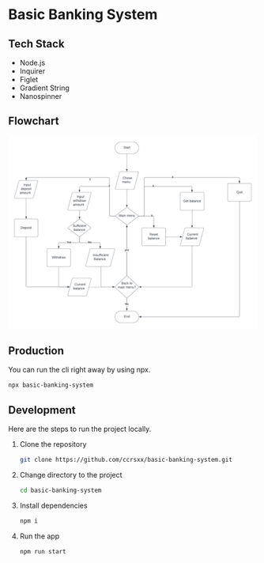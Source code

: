 # Basic Banking System

## Tech Stack

- Node.js
- Inquirer
- Figlet
- Gradient String
- Nanospinner

## Flowchart

![Flowchart](/.github/assets/flowchart.png)

## Production

You can run the cli right away by using npx.

```bash
npx basic-banking-system
```

## Development

Here are the steps to run the project locally.

1. Clone the repository

   ```bash
   git clone https://github.com/ccrsxx/basic-banking-system.git
   ```

1. Change directory to the project

   ```bash
   cd basic-banking-system
   ```

1. Install dependencies

   ```bash
   npm i
   ```

1. Run the app

   ```bash
   npm run start
   ```
